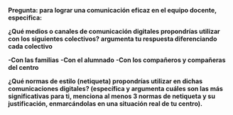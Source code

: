 **Pregunta: para lograr una comunicación eficaz en el equipo docente, especifica:**

**¿Qué medios o canales de comunicación digitales propondrías utilizar con los siguientes colectivos? argumenta tu respuesta diferenciando cada colectivo**


**-Con las familias**
**-Con el alumnado**
**-Con los compañeros y compañeras del centro**

**¿Qué normas de estilo (netiqueta) propondrías utilizar en dichas comunicaciones digitales? (específica y argumenta cuáles son las más significativas para ti, menciona al menos 3 normas de netiqueta y su justificación, enmarcándolas en una situación real de tu centro).**

